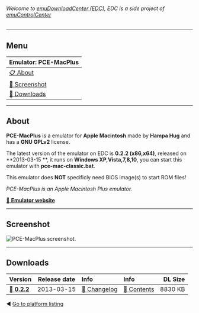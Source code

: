 ###### Welcome to [emuDownloadCenter (EDC)](https://github.com/PhoenixInteractiveNL/emuDownloadCenter/wiki/), EDC is a side project of [emuControlCenter](https://github.com/PhoenixInteractiveNL/emuControlCenter/wiki/)
***
## Menu
| **Emulator: PCE-MacPlus** |
|:---------|
| [:clipboard: About](#about) |
| [:sunrise: Screenshot](#screenshot) |
| [:floppy_disk: Downloads](#downloads) |
***
## About
**PCE-MacPlus** is a emulator for **Apple Macintosh** made by **Hampa Hug** and has a **GNU GPLv2** license.

The latest version of the emulator on EDC is **0.2.2 (x86,x64)**, released on **2013-03-15 **, it runs on **Windows XP,Vista,7,8,10**, you can start this emulator with **pce-mac-classic.bat**.

This emulator does **NOT** specificly need BIOS image(s) to start ROM files!

_PCE-MacPlus is an Apple Macintosh Plus emulator._

[:link: **Emulator website**](http://hampa.ch/)
***
## Screenshot
![](https://raw.githubusercontent.com/PhoenixInteractiveNL/emuDownloadCenter/master/hooks/pcemacplus/screen.jpg "PCE-MacPlus screenshot.")
***
## Downloads
| Version  | Release date  | Info       | Info       | DL Size    |
|:---------|:-------------:|:-----------|:-----------|-----------:|
| [:floppy_disk: **0.2.2**](https://github.com/PhoenixInteractiveNL/edc-repo0004/raw/master/pcemacplus/0.2.2.7z) | 2013-03-15 | [:page_facing_up: Changelog](https://github.com/PhoenixInteractiveNL/edc-repo0004/blob/master/pcemacplus/0.2.2_changelog.txt) | [:mag_right: Contents](https://github.com/PhoenixInteractiveNL/edc-repo0004/blob/master/pcemacplus/0.2.2_contents.txt) | 8830 KB |

:arrow_backward: [Go to platform listing](https://github.com/PhoenixInteractiveNL/emuDownloadCenter/wiki/EDC-Platform-List)
